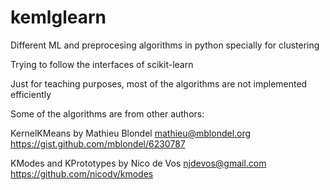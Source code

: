 kemlglearn
==========

Different ML and preprocesing algorithms in python specially for clustering 

Trying to follow the interfaces of scikit-learn

Just for teaching purposes, most of the algorithms are not implemented efficiently

Some of the algorithms are from other authors:

KernelKMeans by Mathieu Blondel <mathieu@mblondel.org> https://gist.github.com/mblondel/6230787

KModes and KPrototypes by Nico de Vos <njdevos@gmail.com> https://github.com/nicodv/kmodes